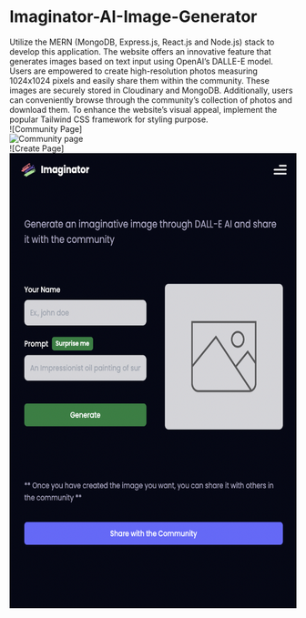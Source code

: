 # Imaginator-AI-Image-Generator
Utilize the MERN (MongoDB, Express.js, React.js and Node.js) stack to develop this application. The website offers an innovative feature that generates images based on text input using OpenAI’s DALLE-E model. Users are empowered to create high-resolution photos measuring 1024x1024 pixels and easily share them within the community. These images are securely stored in Cloudinary and MongoDB. Additionally, users can conveniently browse through the community’s collection of photos and download them. To enhance the website’s visual appeal, implement the popular Tailwind CSS framework for styling purpose. <br>
![Community Page]  
<img src="Community.png" alt="Community page" style="width: 800px; height: auto;"> <br>
![Create Page]  
<img src="Create.png" alt="Create page" style="width:auto; height:800px;">

